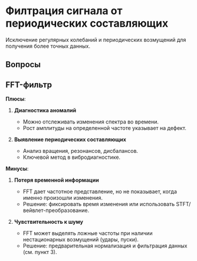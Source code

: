 # Филтрация сигнала от периодических составляющих

Исключение регулярных колебаний и периодических возмущений для получения более точных данных.

## Вопросы  


## FFT-фильтр

**Плюсы**:

1. **Диагностика аномалий**

   - Можно отслеживать изменения спектра во времени.  
   - Рост амплитуды на определенной частоте указывает на дефект.  

2. **Выявление периодических составляющих**  
   - Анализ вращения, резонансов, дисбалансов.  
   - Ключевой метод в вибродиагностике.  

**Минусы**:  
1. **Потеря временной информации**  
   - FFT дает частотное представление, но не показывает, когда именно произошли изменения.  
   - Решение: фиксировать время изменения или использовать STFT/вейвлет-преобразование.  

2. **Чувствительность к шуму**  
   - FFT может выделять ложные частоты при наличии нестационарных возмущений (удары, пуски).  
   - Решение: предварительная нормализация и фильтрация данных (см. пункт 3).  

